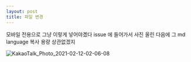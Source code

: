 ```yaml
---
layout: post
title: 파일 변경
---
```


모바일 전용으로 그냥 이렇게 넣어야곘다
issue 에 들어가서 사진 올린 다음에 그 md language 복사
용량 상관없겠지

![KakaoTalk_Photo_2021-02-12-02-06-08](https://user-images.githubusercontent.com/50545088/107726820-472cb400-6d2d-11eb-9a9c-485ea7bc9fd6.jpeg)